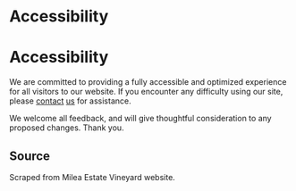 <!--ContentType: policies-->

# Accessibility

# Accessibility

We are committed to providing a fully accessible and optimized experience for all visitors to our website. If you encounter any difficulty using our site, please [contact](/contact) [us](https://hibou.vinagency.com/contact) for assistance.

We welcome all feedback, and will give thoughtful consideration to any proposed changes. Thank you.

## Source
Scraped from Milea Estate Vineyard website.
